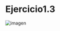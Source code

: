 # Ejercicio1.3
![imagen](https://github.com/carlitoswolf/Ejercicio1.3/assets/116768102/936d17a5-eead-4e55-8724-e5df56526d6b)
